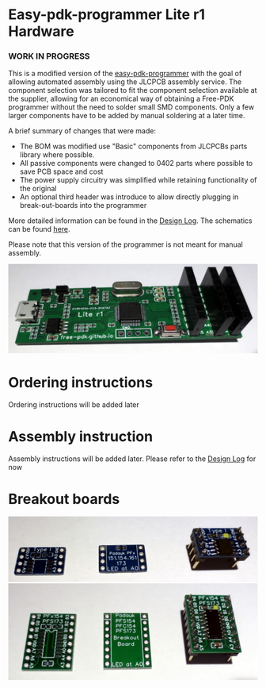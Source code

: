 # Easy-pdk-programmer Lite r1 Hardware

### WORK IN PROGRESS ### 

This is a modified version of the [easy-pdk-programmer](https://github.com/free-pdk/easy-pdk-programmer-hardware) with the goal of allowing automated assembly using the JLCPCB assembly service. The component selection was tailored to fit the component selection available at the supplier, allowing for an economical way of obtaining a Free-PDK programmer without the need to solder small SMD components. Only a few larger components have to be added by manual soldering at a later time.

A brief summary of changes that were made:

- The BOM was modified use "Basic" components from JLCPCBs parts library where possible.
- All passive components were changed to 0402 parts where possible to save PCB space and cost
- The power supply circuitry was simplified while retaining functionality of the original
- An optional third header was introduce to allow directly plugging in break-out-boards into the programmer

More detailed information can be found in the [Design Log](/Design_log.pdf). The schematics can be found [here](Schematics/Schematic_EasyPDKPROGlite_2020-07-26_13-36-43.pdf).

Please note that this version of the programmer is not meant for manual assembly. 

![Lite r1 programmer](Pictures/liter1_assembled.JPG)

# Ordering instructions

Ordering instructions will be added later

# Assembly instruction

Assembly instructions will be added later. Please refer to the [Design Log](/Design_log.pdf) for now

# Breakout boards

![SO8](Pictures/SO8_BO_Board.JPG)
![SO16](Pictures/SO16_BO_Board.JPG)
